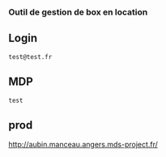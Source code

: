 ### Outil de gestion de box en location

## Login
```
test@test.fr
```

## MDP
```
test
```

## prod
http://aubin.manceau.angers.mds-project.fr/